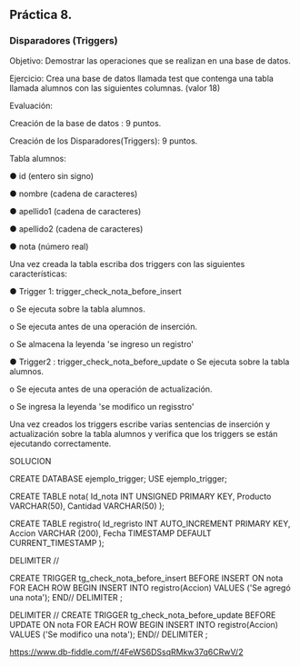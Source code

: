 ## Práctica 8.
### Disparadores (Triggers)

Objetivo: Demostrar las operaciones que se realizan en una base de datos.

Ejercicio: Crea una base de datos llamada test que contenga una tabla llamada
alumnos con las siguientes columnas. (valor 18)

Evaluación:

Creación de la base de datos : 9 puntos.

Creación de los Disparadores(Triggers): 9 puntos.

Tabla alumnos:

● id (entero sin signo)

● nombre (cadena de caracteres)

● apellido1 (cadena de caracteres)

● apellido2 (cadena de caracteres)

● nota (número real)

Una vez creada la tabla escriba dos triggers con las siguientes características:

● Trigger 1: trigger_check_nota_before_insert

  o Se ejecuta sobre la tabla alumnos.
  
  o Se ejecuta antes de una operación de inserción.
  
  o Se almacena la leyenda 'se ingreso un registro'

● Trigger2 : trigger_check_nota_before_update
  o Se ejecuta sobre la tabla alumnos.
  
  o Se ejecuta antes de una operación de actualización.
  
  o Se ingresa la leyenda 'se modifico un regisstro'
  
Una vez creados los triggers escribe varias sentencias de inserción y actualización
sobre la tabla alumnos y verifica que los triggers se están ejecutando
correctamente.

SOLUCION

CREATE DATABASE ejemplo_trigger;
USE ejemplo_trigger;

CREATE TABLE nota(
	Id_nota INT UNSIGNED PRIMARY KEY,
  	Producto VARCHAR(50),
  	Cantidad VARCHAR(50)
	);

CREATE TABLE registro(
	Id_regristo INT AUTO_INCREMENT PRIMARY KEY,
  	Accion VARCHAR (200),
  	Fecha TIMESTAMP DEFAULT CURRENT_TIMESTAMP
	);

DELIMITER //

CREATE TRIGGER tg_check_nota_before_insert BEFORE INSERT ON nota
FOR EACH ROW BEGIN
INSERT INTO registro(Accion) VALUES ('Se agregó una nota');
END//
DELIMITER ;

DELIMITER //
CREATE TRIGGER tg_check_nota_before_update BEFORE UPDATE ON nota
FOR EACH ROW BEGIN
INSERT INTO registro(Accion) VALUES ('Se modifico una nota');
END//
DELIMITER ;


https://www.db-fiddle.com/f/4FeWS6DSsqRMkw37q6CRwV/2
